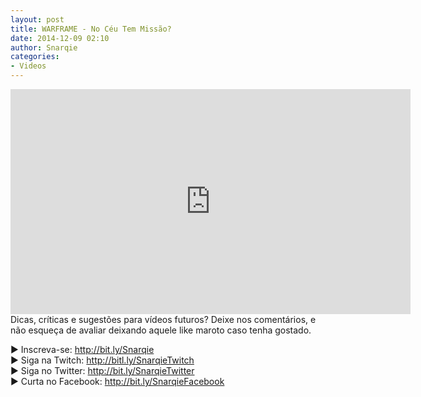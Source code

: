 ```yaml
---
layout: post
title: WARFRAME - No Céu Tem Missão?
date: 2014-12-09 02:10
author: Snarqie
categories:
- Videos
---
```

<iframe width="640" height="360" src="https://www.youtube.com/embed/D6kMZDKDmw0?rel=0&amp;showinfo=0" frameborder="0" allowfullscreen></iframe>
Dicas, críticas e sugestões para vídeos futuros? Deixe nos comentários, e não esqueça de avaliar deixando aquele like maroto caso tenha gostado.

▶ Inscreva-se: <a href="http://bit.ly/Snarqie">http://bit.ly/Snarqie</a><br />
▶ Siga na Twitch: <a href="http://bitl.ly/SnarqieTwitch">http://bitl.ly/SnarqieTwitch</a><br />
▶ Siga no Twitter: <a href="http://bit.ly/SnarqieTwitter">http://bit.ly/SnarqieTwitter</a><br />
▶ Curta no Facebook: <a href="http://bit.ly/SnarqieFacebook">http://bit.ly/SnarqieFacebook</a>